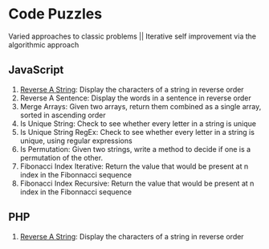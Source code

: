 # Code Puzzles

Varied approaches to classic problems || Iterative self improvement via the algorithmic approach

## JavaScript

1. [Reverse A String](./JavaScript/reverseAString.js): Display the characters of a string in reverse order
2. Reverse A Sentence: Display the words in a sentence in reverse order
3. Merge Arrays: Given two arrays, return them combined as a single array, sorted in ascending order
4. Is Unique String: Check to see whether every letter in a string is unique
5. Is Unique String RegEx: Check to see whether every letter in a string is unique, using regular expressions
6. Is Permutation: Given two strings, write a method to decide if one is a permutation of the other.
7. Fibonacci Index Iterative: Return the value that would be present at n index in the Fibonnacci sequence
8. Fibonacci Index Recursive: Return the value that would be present at n index in the Fibonnacci sequence


## PHP

1. [Reverse A String](./PHP/reverseAString.php): Display the characters of a string in reverse order
